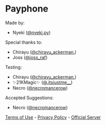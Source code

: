 # Payphone

Made by:
- Nyeki ([@nyeki.py](https://discord.com/users/777338793803513886))

Special thanks to:
- Chirayu ([@chirayu_ackerman.](https://discord.com/users/1241342249468428358))
- Joss ([@joss_raf](https://discord.com/users/1246444454861213706))

Testing:
- Chirayu ([@chirayu_ackerman.](https://discord.com/users/1241342249468428358))
- ✨21KMagic✨ ([@.itsjustme__](https://discord.com/users/698622915356393582))
- Necro ([@necromancerow](https://discord.com/users/1060597396393959504))

Accepted Suggestions:
- Necro ([@necromancerow](https://discord.com/users/1060597396393959504))

[Terms of Use](/terms) - [Privacy Policy](/privacy) - [Official Server](https://discord.gg/Cb3rCrTxmm)
